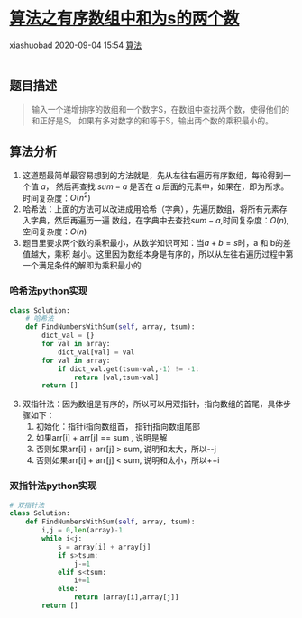 <div class="blog-article">
    <h1><a href="p.html?p=\算法\算法之有序数组中和为s的两个数" class="title">算法之有序数组中和为s的两个数</a></h1>
    <span class="author">xiashuobad</span>
    <span class="time">2020-09-04 15:54</span>
    <span><a href="tags.html?t=算法" class="tag">算法</a></span>
    </div><br/>

## 题目描述
> 输入一个递增排序的数组和一个数字S，在数组中查找两个数，使得他们的和正好是S，
如果有多对数字的和等于S，输出两个数的乘积最小的。
## 算法分析
1. 这道题最简单最容易想到的方法就是，先从左往右遍历有序数组，每轮得到一个值 $a$，
然后再查找 $sum-a$ 是否在 $a$ 后面的元素中，如果在，即为所求。时间复杂度：$O(n^2)$
2. 哈希法：上面的方法可以改进成用哈希（字典），先遍历数组，将所有元素存入字典，然后再遍历一遍
数组，在字典中去查找$sum-a$,时间复杂度：$O(n)$,空间复杂度：$O(n)$
3. 题目里要求两个数的乘积最小，从数学知识可知：当$a+b=s$时，a 和 b的差值越大，乘积
越小。这里因为数组本身是有序的，所以从左往右遍历过程中第一个满足条件的解即为乘积最小的
### 哈希法python实现
```python
class Solution:
    # 哈希法
    def FindNumbersWithSum(self, array, tsum):
        dict_val = {}
        for val in array:
            dict_val[val] = val
        for val in array:
            if dict_val.get(tsum-val,-1) != -1:
                return [val,tsum-val]
        return []
```
3. 双指针法：因为数组是有序的，所以可以用双指针，指向数组的首尾，具体步骤如下：
    1. 初始化：指针i指向数组首， 指针j指向数组尾部
    2. 如果arr[i] + arr[j] == sum , 说明是解
    3. 否则如果arr[i] + arr[j] > sum, 说明和太大，所以--j
    4. 否则如果arr[i] + arr[j] < sum, 说明和太小，所以++i

### 双指针法python实现
```python
# 双指针法
class Solution:
    def FindNumbersWithSum(self, array, tsum):
        i,j = 0,len(array)-1
        while i<j:
            s = array[i] + array[j]
            if s>tsum:
                j-=1
            elif s<tsum:
                i+=1
            else:
                return [array[i],array[j]]
        return []
```